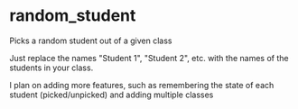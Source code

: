 # random_student
Picks a random student out of a given class

Just replace the names "Student 1", "Student 2", etc. with the names of the students in your class. 

I plan on adding more features, such as remembering the state of each student (picked/unpicked) and adding multiple classes
